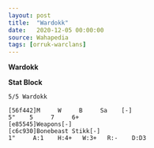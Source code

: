 ```yaml
---
layout: post
title:  "Wardokk"
date:   2020-12-05 00:00:00
source: Wahapedia
tags: [orruk-warclans]
---
```


**Wardokk**

**Stat Block**
```
5/5 Wardokk
```

```
[56f442]M     W     B     Sa    [-]
5"    5     7     6+    
[e85545]Weapons[-]
[c6c930]Bonebeast Stikk[-]
1"     A:1    H:4+   W:3+   R:-    D:D3  
```
    